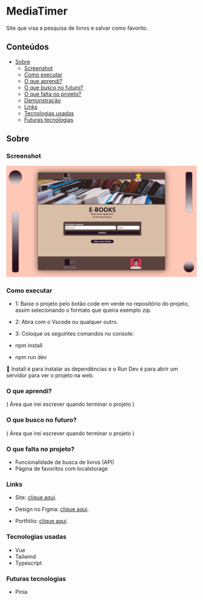 # MediaTimer

 Site que visa a pesquisa de livros e salvar como favorito.

## Conteúdos

- [Sobre](#Sobre)
  - [Screenshot](#screenshot)
  - [Como executar](#Como-executar)
  - [O que aprendi?](#O-que-aprendi?)
  - [O que busco no futuro?](#O-que-busco-no-futuro?)
  - [O que falta no projeto?](#O-que-falta-no-projeto?)
  - [Demonstração](#demonstração)
  - [Links](#links)
  - [Tecnologias usadas](#Tecnologias-usadas)
  - [Futuras tecnologias](#Futuras-tecnologias)

## Sobre

### Screenshot

![](./src/assets/images/screenshot.jpg)

### Como executar 

- 1: Baixe o projeto pelo botão code em verde no repositório do projeto, assim selecionando o formato que queira exemplo zip.
- 2: Abra com o Vscode ou qualquer outro.
- 3: Coloque os seguintes comandos no console:

- npm install
- npm run dev

🚨 Install é para instalar as dependências e o Run Dev é para abrir um servidor para ver o projeto na web.

### O que aprendi?

 ( Área que irei escrever quando terminar o projeto )

### O que busco no futuro?

  ( Área que irei escrever quando terminar o projeto )

### O que falta no projeto?

- Funcionalidade de busca de livros (API)
- Página de favoritos com localstorage

### Links

- Site: [clique aqui](https://e-books-web.vercel.app).

- Design no Figma: [clique aqui](https://www.figma.com/file/GrGuOJvXLsZbMAGJY7DkIS/e-books?type=design&node-id=17%3A57&t=DfOwYh2vKz9SXIGF-1).

- Portfólio: [clique aqui](https://henriqueamascarin.vercel.app).

### Tecnologias usadas

- Vue
- Tailwind
- Typescript

### Futuras tecnologias

- Pinia
